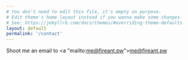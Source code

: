 ```yaml
---
# You don't need to edit this file, it's empty on purpose.
# Edit theme's home layout instead if you wanna make some changes
# See: https://jekyllrb.com/docs/themes/#overriding-theme-defaults
layout: default
permalink: '/contact'
---
```


Shoot me an email to <a "mailto:me@fireant.pw">me@fireant.pw</a>
